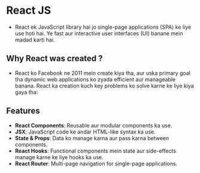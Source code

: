 <!-- Requirement for React Js -->
<!-- Vs Code -->
<!-- Node JS -->

# React JS
- React ek JavaScript library hai jo single-page applications (SPA) ke liye use hoti hai. Ye fast aur interactive user interfaces (UI) banane mein madad karti hai.

## Why React was created ?
- React ko Facebook ne 2011 mein create kiya tha, aur uska primary goal tha dynamic web applications ko zyada efficient aur manageable banana. React ka creation kuch key problems ko solve karne ke liye kiya gaya tha:

## Features

- **React Components**: Reusable aur modular components ka use.
- **JSX**: JavaScript code ke andar HTML-like syntax ka use.
- **State & Props**: Data ko manage karna aur pass karna between components.
- **React Hooks**: Functional components mein state aur side-effects manage karne ke liye hooks ka use.
- **React Router**: Multi-page navigation for single-page applications.
